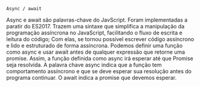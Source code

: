     Async / await

Async e await são palavras-chave do JavScript. Foram implementadas a paratir do ES2017. Trazem uma sintaxe que simplifica a manipulação da programação assíncrona no JavaScript, facilitando o fluxo de escrita e leitura do código;
Com elas, se tornou possível escrever código assíncrono e lido e estruturado de forma assíncrona.
Podemos definir uma função como async e usar await antes de qualquer expressão que retorne uma promise. Assim, a função definida como async irá esperar até que Promise seja resolvida.
A palavra chave async indica que a função tem comportamento assíncrono e que se deve esperar sua resolução antes do programa continuar.
O await indica a promise que devemos esperar.